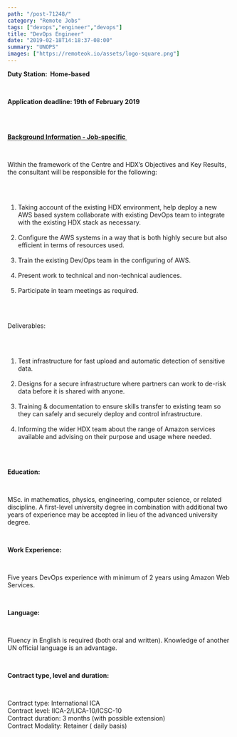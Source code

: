 ```yaml
---
path: "/post-71248/"
category: "Remote Jobs"
tags: ["devops","engineer","devops"]
title: "DevOps Engineer"
date: "2019-02-18T14:18:37-08:00"
summary: "UNOPS"
images: ["https://remoteok.io/assets/logo-square.png"]
---
```


<p><strong>Duty Station:&nbsp; Home-based&nbsp;</strong></p><br /><p><strong>Application deadline: 19th&nbsp;of February 2019&nbsp;</strong></p><br /><br /><p><strong><u>Background Information - Job-specific&nbsp;</u><br></strong></p><br /><p>Within the framework of the Centre and HDX&rsquo;s Objectives and Key Results, the consultant will be responsible for the following:</p><br /><ol><br /><li>Taking account of the existing HDX environment, help deploy a new AWS based system collaborate with existing DevOps team to integrate with the existing HDX stack as necessary.</li><br /><li>Configure the AWS systems in a way that is both highly secure but also efficient in terms of resources used.</li><br /><li>Train the existing Dev/Ops team in the configuring of AWS.</li><br /><li>Present work to technical and non-technical audiences.</li><br /><li>Participate in team meetings as required.</li><br /></ol><br /><p>Deliverables:</p><br /><ol><br /><li>Test infrastructure for fast upload and automatic detection of sensitive data.</li><br /><li>Designs for a secure infrastructure where partners can work to de-risk data before it is shared with anyone.</li><br /><li>Training &amp; documentation to ensure skills transfer to existing team so they can safely and securely deploy and control infrastructure.</li><br /><li>Informing the wider HDX team about the range of Amazon services available and advising on their purpose and usage where needed.</li><br /></ol><br /><p><strong>Education:</strong></p><br /><p>MSc. in mathematics, physics, engineering, computer science, or related discipline. A first-level university degree in combination with additional two years of experience may be accepted in lieu of the advanced university degree.</p><br /><p><strong>Work Experience:</strong></p><br /><p>Five years DevOps experience with minimum of 2 years using Amazon Web Services.</p><br /><p><strong>Language:</strong></p><br /><p>Fluency in English is required (both oral and written). Knowledge of another UN official language is an advantage.&nbsp;</p><br /><p><strong>Contract type, level and duration:&nbsp;</strong></p><br /><p>Contract type: International ICA<br>Contract level: IICA-2/LICA-10/ICSC-10<br>Contract duration:&nbsp;3 months (with possible extension)<br>Contract Modality: Retainer ( daily basis)&nbsp;</p>
